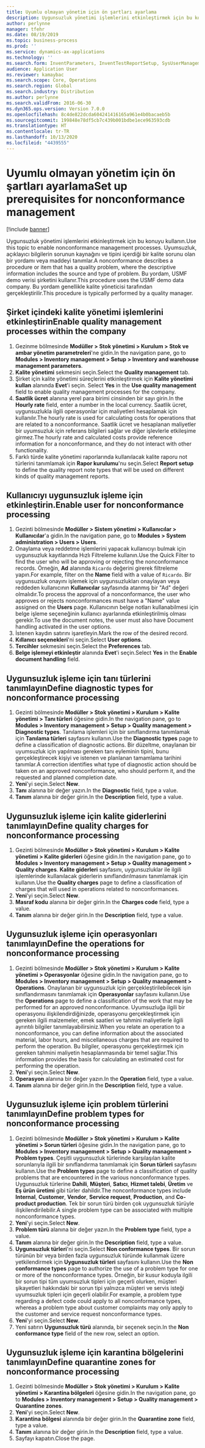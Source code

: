 ```yaml
---
title: Uyumlu olmayan yönetim için ön şartları ayarlama
description: Uygunsuzluk yönetimi işlemlerini etkinleştirmek için bu konuyu kullanın.
author: perlynne
manager: tfehr
ms.date: 08/19/2019
ms.topic: business-process
ms.prod: ''
ms.service: dynamics-ax-applications
ms.technology: ''
ms.search.form: InventParameters, InventTestReportSetup, SysUserManagement, SysUserSetup, InventTestDiagnosticType, InventTestMiscCharges, InventTestOperation, InventProblemType, InventProblemTypeSetup, InventQuarantineZone
audience: Application User
ms.reviewer: kamaybac
ms.search.scope: Core, Operations
ms.search.region: Global
ms.search.industry: Distribution
ms.author: perlynne
ms.search.validFrom: 2016-06-30
ms.dyn365.ops.version: Version 7.0.0
ms.openlocfilehash: 8c4de822dcda604241416165a961e4b0bacaeb5b
ms.sourcegitcommit: 199848e78df5cb7c439b001bdbe1ece963593cdb
ms.translationtype: HT
ms.contentlocale: tr-TR
ms.lasthandoff: 10/13/2020
ms.locfileid: "4439555"
---
```

# <a name="set-up-prerequisites-for-nonconformance-management"></a><span data-ttu-id="1164f-103">Uyumlu olmayan yönetim için ön şartları ayarlama</span><span class="sxs-lookup"><span data-stu-id="1164f-103">Set up prerequisites for nonconformance management</span></span>

[!include [banner](../../includes/banner.md)]

<span data-ttu-id="1164f-104">Uygunsuzluk yönetimi işlemlerini etkinleştirmek için bu konuyu kullanın.</span><span class="sxs-lookup"><span data-stu-id="1164f-104">Use this topic to enable nonconformance management processes.</span></span> <span data-ttu-id="1164f-105">Uyumsuzluk, açıklayıcı bilgilerin sorunun kaynağını ve tipini içerdiği bir kalite sorunu olan bir yordamı veya maddeyi tanımlar.</span><span class="sxs-lookup"><span data-stu-id="1164f-105">A nonconformance describes a procedure or item that has a quality problem, where the descriptive information includes the source and type of problem.</span></span> <span data-ttu-id="1164f-106">Bu yordam, USMF demo verisi şirketini kullanır.</span><span class="sxs-lookup"><span data-stu-id="1164f-106">This procedure uses the USMF demo data company.</span></span> <span data-ttu-id="1164f-107">Bu yordam genellikle kalite yöneticisi tarafından gerçekleştirilir.</span><span class="sxs-lookup"><span data-stu-id="1164f-107">This procedure is typically performed by a quality manager.</span></span>


## <a name="enable-quality-management-processes-within-the-company"></a><span data-ttu-id="1164f-108">Şirket içindeki kalite yönetimi işlemlerini etkinleştirin</span><span class="sxs-lookup"><span data-stu-id="1164f-108">Enable quality management processes within the company</span></span>
1. <span data-ttu-id="1164f-109">Gezinme bölmesinde **Modüller > Stok yönetimi > Kurulum > Stok ve ambar yönetim parametreleri**'ne gidin.</span><span class="sxs-lookup"><span data-stu-id="1164f-109">In the navigation pane, go to **Modules > Inventory management > Setup > Inventory and warehouse management parameters**.</span></span>
2. <span data-ttu-id="1164f-110">**Kalite yönetimi** sekmesini seçin.</span><span class="sxs-lookup"><span data-stu-id="1164f-110">Select the **Quality management** tab.</span></span>
3. <span data-ttu-id="1164f-111">Şirket için kalite yönetimi süreçlerini etkinleştirmek için **Kalite yönetimi kullan**  alanında **Evet**'i seçin. </span><span class="sxs-lookup"><span data-stu-id="1164f-111">Select **Yes** in the **Use quality management** field to enable quality management processes for the company.</span></span>
4. <span data-ttu-id="1164f-112">**Saatlik ücret** alanına yerel para birimi cinsinden bir sayı girin.</span><span class="sxs-lookup"><span data-stu-id="1164f-112">In the **Hourly rate** field, enter a number in the local currency.</span></span> <span data-ttu-id="1164f-113">Saatlik ücret, uygunsuzlukla ilgili operasyonlar için maliyetleri hesaplamak için kullanılır.</span><span class="sxs-lookup"><span data-stu-id="1164f-113">The hourly rate is used for calculating costs for operations that are related to a nonconformance.</span></span> <span data-ttu-id="1164f-114">Saatlik ücret ve hesaplanan maliyetler bir uyumsuzluk için referans bilgileri sağlar ve diğer işlevlerle etkileşime girmez.</span><span class="sxs-lookup"><span data-stu-id="1164f-114">The hourly rate and calculated costs provide reference information for a nonconformance, and they do not interact with other functionality.</span></span>  
5. <span data-ttu-id="1164f-115">Farklı türde kalite yönetimi raporlarında kullanılacak kalite raporu not türlerini tanımlamak için **Rapor kurulumu**'nu seçin.</span><span class="sxs-lookup"><span data-stu-id="1164f-115">Select **Report setup** to define the quality report note types that will be used on different kinds of quality management reports.</span></span>

## <a name="enable-user-for-nonconformance-processing"></a><span data-ttu-id="1164f-116">Kullanıcıyı uygunsuzluk işleme için etkinleştirin.</span><span class="sxs-lookup"><span data-stu-id="1164f-116">Enable user for nonconformance processing</span></span>
1. <span data-ttu-id="1164f-117">Gezinti bölmesinde **Modüller > Sistem yönetimi > Kullanıcılar > Kullanıcılar**'a gidin.</span><span class="sxs-lookup"><span data-stu-id="1164f-117">In the navigation pane, go to **Modules > System administration > Users > Users**.</span></span> 
2. <span data-ttu-id="1164f-118">Onaylama veya reddetme işlemlerini yapacak kullanıcıyı bulmak için uygunsuzluk kayıtlarında Hızlı Filtreleme kullanın.</span><span class="sxs-lookup"><span data-stu-id="1164f-118">Use the Quick Filter to find the user who will be approving or rejecting the nonconformance records.</span></span> <span data-ttu-id="1164f-119">Örneğin, **Ad** alanında `Ricardo` değerini girerek filtreleme yapın.</span><span class="sxs-lookup"><span data-stu-id="1164f-119">For example, filter on the **Name** field with a value of `Ricardo`.</span></span> <span data-ttu-id="1164f-120">Bir uygunsuzluk onayını işlemek için uygunsuzlukları onaylayan veya reddeden kullanıcının **Kullanıcılar** sayfasında atanmış bir "Ad" değeri olmalıdır.</span><span class="sxs-lookup"><span data-stu-id="1164f-120">To process the approval of a nonconformance, the user who approves or rejects nonconformances must have a "Name" value assigned on the **Users** page.</span></span> <span data-ttu-id="1164f-121">Kullanıcının belge notları kullanabilmesi için belge işleme seçeneğinin kullanıcı ayarlarında etkinleştirilmiş olması gerekir.</span><span class="sxs-lookup"><span data-stu-id="1164f-121">To use the document notes, the user must also have Document handling activated in the user options.</span></span>  
3. <span data-ttu-id="1164f-122">İstenen kaydın satırını işaretleyin.</span><span class="sxs-lookup"><span data-stu-id="1164f-122">Mark the row of the desired record.</span></span>
4. <span data-ttu-id="1164f-123">**Kıllanıcı seçenekleri**'ni seçin.</span><span class="sxs-lookup"><span data-stu-id="1164f-123">Select **User options**.</span></span>
5. <span data-ttu-id="1164f-124">**Tercihler** sekmesini seçin.</span><span class="sxs-lookup"><span data-stu-id="1164f-124">Select the **Preferences** tab.</span></span>
6. <span data-ttu-id="1164f-125">**Belge işlemeyi etkinleştir** alanında **Evet**'i seçin.</span><span class="sxs-lookup"><span data-stu-id="1164f-125">Select **Yes** in the **Enable document handling** field.</span></span>

## <a name="define-diagnostic-types-for-nonconformance-processing"></a><span data-ttu-id="1164f-126">Uygunsuzluk işleme için tanı türlerini tanımlayın</span><span class="sxs-lookup"><span data-stu-id="1164f-126">Define diagnostic types for nonconformance processing</span></span>
1. <span data-ttu-id="1164f-127">Gezinti bölmesinde **Modüller > Stok yönetimi > Kurulum > Kalite yönetimi > Tanı türleri** öğesine gidin.</span><span class="sxs-lookup"><span data-stu-id="1164f-127">In the navigation pane, go to **Modules > Inventory management > Setup > Quality management > Diagnostic types**.</span></span> <span data-ttu-id="1164f-128">Tanılama işlemleri için bir sınıflandırma tanımlamak için **Tanılama türleri** sayfasını kullanın.</span><span class="sxs-lookup"><span data-stu-id="1164f-128">Use the **Diagnostic types** page to define a classification of diagnostic actions.</span></span> <span data-ttu-id="1164f-129">Bir düzeltme, onaylanan bir uyumsuzluk için yapılması gereken tanı eyleminin tipini, bunu gerçekleştirecek kişiyi ve istenen ve planlanan tamamlama tarihini tanımlar.</span><span class="sxs-lookup"><span data-stu-id="1164f-129">A correction identifies what type of diagnostic action should be taken on an approved nonconformance, who should perform it, and the requested and planned completion date.</span></span>  
2. <span data-ttu-id="1164f-130">**Yeni**'yi seçin.</span><span class="sxs-lookup"><span data-stu-id="1164f-130">Select **New**.</span></span>
3. <span data-ttu-id="1164f-131">**Tanı** alanına bir değer yazın.</span><span class="sxs-lookup"><span data-stu-id="1164f-131">In the **Diagnostic** field, type a value.</span></span>
4. <span data-ttu-id="1164f-132">**Tanım** alanına bir değer girin.</span><span class="sxs-lookup"><span data-stu-id="1164f-132">In the **Description** field, type a value.</span></span>

## <a name="define-quality-charges-for-nonconformance-processing"></a><span data-ttu-id="1164f-133">Uygunsuzluk işleme için kalite giderlerini tanımlayın</span><span class="sxs-lookup"><span data-stu-id="1164f-133">Define quality charges for nonconformance processing</span></span>
1. <span data-ttu-id="1164f-134">Gezinti bölmesinde **Modüller > Stok yönetimi > Kurulum > Kalite yönetimi > Kalite giderleri** öğesine gidin.</span><span class="sxs-lookup"><span data-stu-id="1164f-134">In the navigation pane, go to **Modules > Inventory management > Setup > Quality management > Quality charges**.</span></span> <span data-ttu-id="1164f-135">**Kalite giderleri** sayfasını, uygunsuzluklar ile ilgili işlemlerinde kullanılacak giderlerin sınıflandırılmasını tanımlamak için kullanın.</span><span class="sxs-lookup"><span data-stu-id="1164f-135">Use the **Quality charges** page to define a classification of charges that will used in operations related to nonconformances.</span></span>  
2. <span data-ttu-id="1164f-136">**Yeni**'yi seçin.</span><span class="sxs-lookup"><span data-stu-id="1164f-136">Select **New**.</span></span>
3. <span data-ttu-id="1164f-137">**Masraf kodu** alanına bir değer girin.</span><span class="sxs-lookup"><span data-stu-id="1164f-137">In the **Charges code** field, type a value.</span></span>
4. <span data-ttu-id="1164f-138">**Tanım** alanına bir değer girin.</span><span class="sxs-lookup"><span data-stu-id="1164f-138">In the **Description** field, type a value.</span></span>

## <a name="define-the-operations-for-nonconformance-processing"></a><span data-ttu-id="1164f-139">Uygunsuzluk işleme için operasyonları tanımlayın</span><span class="sxs-lookup"><span data-stu-id="1164f-139">Define the operations for nonconformance processing</span></span>
1. <span data-ttu-id="1164f-140">Gezinti bölmesinde **Modüller > Stok yönetimi > Kurulum > Kalite yönetimi > Operasyonlar** öğesine gidin.</span><span class="sxs-lookup"><span data-stu-id="1164f-140">In the navigation pane, go to **Modules > Inventory management > Setup > Quality management > Operations**.</span></span> <span data-ttu-id="1164f-141">Onaylanan bir uygunsuzluk için gerçekleştirilebilecek işin sınıflandırmasını tanımlamak için **Operasyonlar** sayfasını kullanın.</span><span class="sxs-lookup"><span data-stu-id="1164f-141">Use the **Operations** page to define a classification of the work that may be performed for an approved nonconformance.</span></span> <span data-ttu-id="1164f-142">Uyumsuzluğa ilgili bir operasyonu ilişkilendirdiğinizde, operasyonu gerçekleştirmek için gereken ilgili malzemeler, emek saatleri ve tahmini maliyetlerle ilgili ayrıntılı bilgiler tanımlayabilirsiniz.</span><span class="sxs-lookup"><span data-stu-id="1164f-142">When you relate an operation to a nonconformance, you can define information about the associated material, labor hours, and miscellaneous charges that are required to perform the operation.</span></span> <span data-ttu-id="1164f-143">Bu bilgiler, operasyonu gerçekleştirmek için gereken tahmini maliyetin hesaplanmasında bir temel sağlar.</span><span class="sxs-lookup"><span data-stu-id="1164f-143">This information provides the basis for calculating an estimated cost for performing the operation.</span></span>  
2. <span data-ttu-id="1164f-144">**Yeni**'yi seçin.</span><span class="sxs-lookup"><span data-stu-id="1164f-144">Select **New**.</span></span>
3. <span data-ttu-id="1164f-145">**Operasyon** alanına bir değer yazın.</span><span class="sxs-lookup"><span data-stu-id="1164f-145">In the **Operation** field, type a value.</span></span>
4. <span data-ttu-id="1164f-146">**Tanım** alanına bir değer girin.</span><span class="sxs-lookup"><span data-stu-id="1164f-146">In the **Description** field, type a value.</span></span>

## <a name="define-problem-types-for-nonconformance-processing"></a><span data-ttu-id="1164f-147">Uygunsuzluk işleme için problem türlerini tanımlayın</span><span class="sxs-lookup"><span data-stu-id="1164f-147">Define problem types for nonconformance processing</span></span>
1. <span data-ttu-id="1164f-148">Gezinti bölmesinde **Modüller > Stok yönetimi > Kurulum > Kalite yönetimi > Sorun türleri** öğesine gidin.</span><span class="sxs-lookup"><span data-stu-id="1164f-148">In the navigation pane, go to **Modules > Inventory management > Setup > Quality management > Problem types**.</span></span> <span data-ttu-id="1164f-149">Çeşitli uygunsuzluk türlerinde karşılaşılan kalite sorunlarıyla ilgili bir sınıflandırma tanımlamak için **Sorun türleri** sayfasını kullanın.</span><span class="sxs-lookup"><span data-stu-id="1164f-149">Use the **Problem types** page to define a classification of quality problems that are encountered in the various nonconformance types.</span></span> <span data-ttu-id="1164f-150">Uygunsuzluk türlerine **Dahili**, **Müşteri**, **Satıcı**, **Hizmet talebi**, **Üretim** ve **Eş ürün üretimi** gibi türler dahildir.</span><span class="sxs-lookup"><span data-stu-id="1164f-150">The nonconformance types include **Internal**, **Customer**, **Vendor**, **Service request**, **Production**, and **Co-product production**.</span></span> <span data-ttu-id="1164f-151">Tek bir sorun türü birden çok uygunsuzluk türüyle ilişkilendirilebilir.</span><span class="sxs-lookup"><span data-stu-id="1164f-151">A single problem type can be associated with multiple nonconformance types.</span></span>  
2. <span data-ttu-id="1164f-152">**Yeni**'yi seçin.</span><span class="sxs-lookup"><span data-stu-id="1164f-152">Select **New**.</span></span>
3. <span data-ttu-id="1164f-153">**Problem türü** alanına bir değer yazın.</span><span class="sxs-lookup"><span data-stu-id="1164f-153">In the **Problem type** field, type a value.</span></span>
4. <span data-ttu-id="1164f-154">**Tanım** alanına bir değer girin.</span><span class="sxs-lookup"><span data-stu-id="1164f-154">In the **Description** field, type a value.</span></span>
5. <span data-ttu-id="1164f-155">**Uygunsuzluk türleri**'ni seçin.</span><span class="sxs-lookup"><span data-stu-id="1164f-155">Select **Non conformance types**.</span></span> <span data-ttu-id="1164f-156">Bir sorun türünün bir veya birden fazla uygunsuzluk türünde kullanmak üzere yetkilendirmek için **Uygunsuzluk türleri** sayfasını kullanın.</span><span class="sxs-lookup"><span data-stu-id="1164f-156">Use the **Non conformance types** page to authorize the use of a problem type for one or more of the nonconformance types.</span></span> <span data-ttu-id="1164f-157">Örneğin, bir kusur koduyla ilgili bir sorun tipi tüm uyumsuzluk tipleri için geçerli olurken, müşteri şikayetleri hakkındaki bir sorun tipi yalnızca müşteri ve servis isteği uyumsuzluk tipleri için geçerli olabilir.</span><span class="sxs-lookup"><span data-stu-id="1164f-157">For example, a problem type regarding a defect code could apply to all nonconformance types, whereas a problem type about customer complaints may only apply to the customer and service request nonconformance types.</span></span>  
6. <span data-ttu-id="1164f-158">**Yeni**'yi seçin.</span><span class="sxs-lookup"><span data-stu-id="1164f-158">Select **New**.</span></span>
7. <span data-ttu-id="1164f-159">Yeni satırın **Uygunsuzluk türü** alanında, bir seçenek seçin.</span><span class="sxs-lookup"><span data-stu-id="1164f-159">In the **Non conformance type** field of the new row, select an option.</span></span>

## <a name="define-quarantine-zones-for-nonconformance-processing"></a><span data-ttu-id="1164f-160">Uygunsuzluk işleme için karantina bölgelerini tanımlayın</span><span class="sxs-lookup"><span data-stu-id="1164f-160">Define quarantine zones for nonconformance processing</span></span>
1. <span data-ttu-id="1164f-161">Gezinti bölmesinde **Modüller > Stok yönetimi > Kurulum > Kalite yönetimi > Karantina bölgeleri** öğesine gidin.</span><span class="sxs-lookup"><span data-stu-id="1164f-161">In the navigation pane, go to **Modules > Inventory management > Setup > Quality management > Quarantine zones**.</span></span>
2. <span data-ttu-id="1164f-162">**Yeni**'yi seçin.</span><span class="sxs-lookup"><span data-stu-id="1164f-162">Select **New**.</span></span>
3. <span data-ttu-id="1164f-163">**Karantina bölgesi** alanında bir değer girin.</span><span class="sxs-lookup"><span data-stu-id="1164f-163">In the **Quarantine zone** field, type a value.</span></span>
4. <span data-ttu-id="1164f-164">**Tanım** alanına bir değer girin.</span><span class="sxs-lookup"><span data-stu-id="1164f-164">In the **Description** field, type a value.</span></span>
5. <span data-ttu-id="1164f-165">Sayfayı kapatın.</span><span class="sxs-lookup"><span data-stu-id="1164f-165">Close the page.</span></span>

